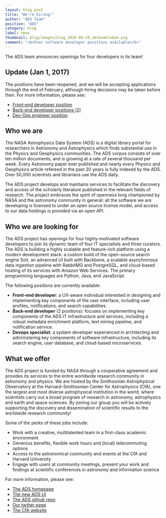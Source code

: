 ```yaml
---
layout: blog_post
title: "We're hiring!"
author: "ADS Team"
position: "ADS"
category: blog
label: news
thumbnail: blog/images/blog_2016-09-19_adsbumblebee.png
comment: "<b>Four software developer positions available</b>"
---
```


The ADS team announces openings for four developers in its team!

## Update (Jan 1, 2017)

The positions have been reopened, and we will be accepting applications through the end of February, 
although hiring decisions may be taken before then.  For more information, please see:

  * [Front-end developer position](https://adsabs.github.io/jobs/front-end.html)
  * [Back-end developer positions (2)](https://adsabs.github.io/jobs/back-end.html)
  * [Dev-Ops engineer position](https://adsabs.github.io/jobs/dev-ops.html)


## Who we are

The NASA Astrophysics Data System (ADS) is a digital library portal for researchers in Astronomy and Astrophysics which finds substantial use in the Physics and Geophysics communities. The ADS corpus consists of over ten million documents, and is growing at a rate of several thousand per week. Every Astronomy paper ever published and nearly every Physics and Geophysics article refereed in the past 20 years is fully indexed by the ADS. Over 50,000 scientists and librarians use the ADS daily. 

The ADS project develops and maintains services to facilitate the discovery and access of the scholarly literature published in the relevant fields of research.  The project embraces the spirit of openness long championed by NASA and the astronomy community in general: all the software we are developing is licensed to under an open source license model, and access to our data holdings is provided via an open API.

## Who we are looking for 

The ADS project has openings for four highly-motivated software developers to join its dynamic team of four IT specialists and three curators.  The ADS is building a highly scalable and feature-rich platform using a modern development stack: a custom build of the open-source search engine Solr, an advanced UI built with Backbone, a scalable asynchronous data ingestion pipeline with RabbitMQ and PostgreSQL, and cloud-based hosting of its services with Amazon Web Services. The primary programming languages are Python, Java, and JavaScript.

The following positions are currently available:

  * **Front-end developer**: a UX-aware individual interested in designing and implementing key 
components of the user interface, including user profiles, notifications, and search capabilities.
  * **Back-end developer** (2 positions): focuses on implementing key components of the ADS IT 
infrastructure and services, including a robust metadata enrichment platform, 
text mining pipeline, and notification service.
  * **Devops specialist**: a system developer experienced in architecting and administering 
key components of software infrastructure, including its search engine, user database, 
and cloud-based microservices. 

## What we offer

The ADS project is funded by NASA through a cooperative agreement and provides its services to the entire worldwide research community in astronomy and physics. We are hosted by the Smithsonian Astrophysical Observatory at the Harvard-Smithsonian Center for Astrophysics (CfA), one the largest and most diverse astrophysical institution in the world, where scientists carry out a broad program of research in astronomy, astrophysics and earth and space sciences. By joining our group you will be actively supporting the discovery and dissemination of scientific results to the worldwide research community!

Some of the perks of these jobs include:

  * Work with a creative, multitalented team in a first-class academic environment
  * Generous benefits, flexible work hours and (local) telecommuting options
  * Access to the astronomical community and events at the CfA and Harvard University
  * Engage with users at community meetings, present your work and findings at scientific conferences in astronomy and information science

For more information, please see:

  * [The ADS homepage](http://adsabs.harvard.edu)
  * [The new ADS UI](https://ui.adsabs.harvard.edu)
  * [The ADS github repo](https://github.com/adsabs)
  * [Our twitter page](https://twitter.com/adsabs)
  * [The CfA website](https://www.cfa.harvard.edu/)







